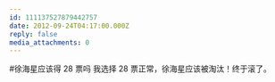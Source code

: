 ```yaml
---
id: 111137527879442757
date: 2012-09-24T04:17:00.000Z
reply: false
media_attachments: 0
---
```


#徐海星应该得 28 票吗 我选择 28 票正常，徐海星应该被淘汰！终于滚了。 ​​​​

